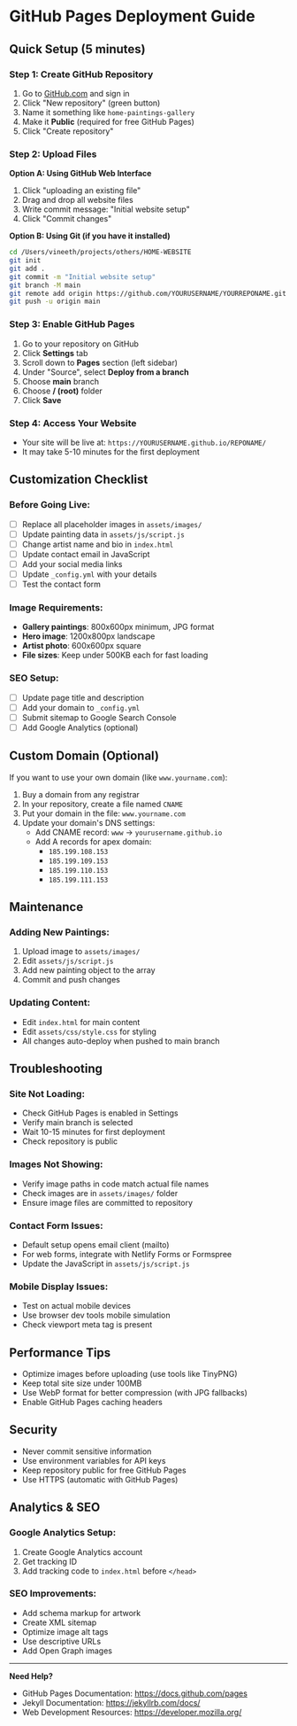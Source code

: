# GitHub Pages Deployment Guide

## Quick Setup (5 minutes)

### Step 1: Create GitHub Repository
1. Go to [GitHub.com](https://github.com) and sign in
2. Click "New repository" (green button)
3. Name it something like `home-paintings-gallery`
4. Make it **Public** (required for free GitHub Pages)
5. Click "Create repository"

### Step 2: Upload Files
**Option A: Using GitHub Web Interface**
1. Click "uploading an existing file"
2. Drag and drop all website files
3. Write commit message: "Initial website setup"
4. Click "Commit changes"

**Option B: Using Git (if you have it installed)**
```bash
cd /Users/vineeth/projects/others/HOME-WEBSITE
git init
git add .
git commit -m "Initial website setup"
git branch -M main
git remote add origin https://github.com/YOURUSERNAME/YOURREPONAME.git
git push -u origin main
```

### Step 3: Enable GitHub Pages
1. Go to your repository on GitHub
2. Click **Settings** tab
3. Scroll down to **Pages** section (left sidebar)
4. Under "Source", select **Deploy from a branch**
5. Choose **main** branch
6. Choose **/ (root)** folder
7. Click **Save**

### Step 4: Access Your Website
- Your site will be live at: `https://YOURUSERNAME.github.io/REPONAME/`
- It may take 5-10 minutes for the first deployment

## Customization Checklist

### Before Going Live:
- [ ] Replace all placeholder images in `assets/images/`
- [ ] Update painting data in `assets/js/script.js`
- [ ] Change artist name and bio in `index.html`
- [ ] Update contact email in JavaScript
- [ ] Add your social media links
- [ ] Update `_config.yml` with your details
- [ ] Test the contact form

### Image Requirements:
- **Gallery paintings**: 800x600px minimum, JPG format
- **Hero image**: 1200x800px landscape
- **Artist photo**: 600x600px square
- **File sizes**: Keep under 500KB each for fast loading

### SEO Setup:
- [ ] Update page title and description
- [ ] Add your domain to `_config.yml`
- [ ] Submit sitemap to Google Search Console
- [ ] Add Google Analytics (optional)

## Custom Domain (Optional)

If you want to use your own domain (like `www.yourname.com`):

1. Buy a domain from any registrar
2. In your repository, create a file named `CNAME`
3. Put your domain in the file: `www.yourname.com`
4. Update your domain's DNS settings:
   - Add CNAME record: `www` → `yourusername.github.io`
   - Add A records for apex domain:
     - `185.199.108.153`
     - `185.199.109.153`
     - `185.199.110.153`
     - `185.199.111.153`

## Maintenance

### Adding New Paintings:
1. Upload image to `assets/images/`
2. Edit `assets/js/script.js`
3. Add new painting object to the array
4. Commit and push changes

### Updating Content:
- Edit `index.html` for main content
- Edit `assets/css/style.css` for styling
- All changes auto-deploy when pushed to main branch

## Troubleshooting

### Site Not Loading:
- Check GitHub Pages is enabled in Settings
- Verify main branch is selected
- Wait 10-15 minutes for first deployment
- Check repository is public

### Images Not Showing:
- Verify image paths in code match actual file names
- Check images are in `assets/images/` folder
- Ensure image files are committed to repository

### Contact Form Issues:
- Default setup opens email client (mailto)
- For web forms, integrate with Netlify Forms or Formspree
- Update the JavaScript in `assets/js/script.js`

### Mobile Display Issues:
- Test on actual mobile devices
- Use browser dev tools mobile simulation
- Check viewport meta tag is present

## Performance Tips

- Optimize images before uploading (use tools like TinyPNG)
- Keep total site size under 100MB
- Use WebP format for better compression (with JPG fallbacks)
- Enable GitHub Pages caching headers

## Security

- Never commit sensitive information
- Use environment variables for API keys
- Keep repository public for free GitHub Pages
- Use HTTPS (automatic with GitHub Pages)

## Analytics & SEO

### Google Analytics Setup:
1. Create Google Analytics account
2. Get tracking ID
3. Add tracking code to `index.html` before `</head>`

### SEO Improvements:
- Add schema markup for artwork
- Create XML sitemap
- Optimize image alt tags
- Use descriptive URLs
- Add Open Graph images

---

**Need Help?** 
- GitHub Pages Documentation: https://docs.github.com/pages
- Jekyll Documentation: https://jekyllrb.com/docs/
- Web Development Resources: https://developer.mozilla.org/
